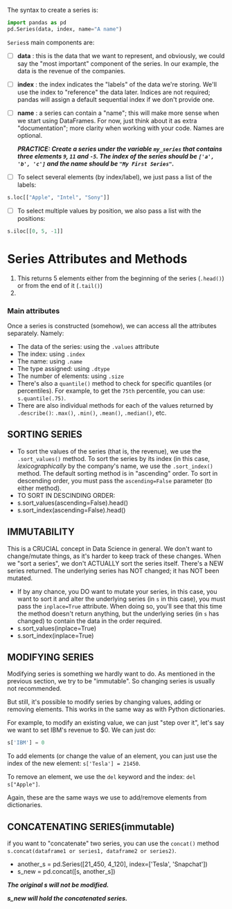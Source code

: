 The syntax to create a series is:

```python
import pandas as pd
pd.Series(data, index, name="A name")
```

`Series`s main components are:

- [ ] **data** : this is the data that we want to represent, and obviously, we could say the "most important" component of the series. In our example, the data is the revenue of the companies.
- [ ] **index** : the index indicates the "labels" of the data we're storing. We'll use the index to "reference" the data later. Indices are not required; pandas will assign a default sequential index if we don't provide one.
- [ ] **name** : a series can contain a "name"; this will make more sense when we start using DataFrames. For now, just think about it as extra "documentation"; more clarity when working with your code. Names are optional.

  **_PRACTICE: Create a series under the variable `my_series` that contains three elements `9`, `11` and `-5`. The index of the series should be `['a', 'b', 'c']` and the name should be `"My First Series"`._**

- [ ] To select several elements (by index/label), we just pass a list of the labels:

```python
s.loc[["Apple", "Intel", "Sony"]]
```

- [ ] To select multiple values by position, we also pass a list with the positions:

```python
s.iloc[[0, 5, -1]]
```

# **Series Attributes and Methods**

1. This returns 5 elements either from the beginning of the series (`.head()`) or from the end of it (`.tail()`)
2.

### Main attributes

Once a series is constructed (somehow), we can access all the attributes separately. Namely:

- The data of the series: using the `.values` attribute
- The index: using `.index`
- The name: using `.name`
- The type assigned: using `.dtype`
- The number of elements: using `.size`
- There's also a `quantile()` method to check for specific quantiles (or percentiles). For example, to get the `75th` percentile, you can use: `s.quantile(.75)`.
- There are also individual methods for each of the values returned by `.describe()`: `.max()`, `.min()`, `.mean()`, `.median()`, etc.

## SORTING SERIES

- To sort the values of the series (that is, the revenue), we use the `.sort_values()` method. To sort the series by its index (in this case, _lexicographically_ by the company's name, we use the `.sort_index()` method. The default sorting method is in "ascending" order. To sort in descending order, you must pass the `ascending=False` parameter (to either method).
- TO SORT IN DESCINDING ORDER:
- s.sort_values(ascending=False).head()
- s.sort_index(ascending=False).head()

## IMMUTABILITY

This is a CRUCIAL concept in Data Science in general. We don't want to change/mutate things, as it's harder to keep track of these changes. When we "sort a series", we don't ACTUALLY sort the series itself. There's a NEW series returned. The underlying series has NOT changed; it has NOT been mutated.

- If by any chance, you DO want to mutate your series, in this case, you want to sort it and alter the underlying series (in `s` in this case), you must pass the `inplace=True` attribute. When doing so, you'll see that this time the method doesn't return anything, but the underlying series (in `s` has changed) to contain the data in the order required.
- s.sort_values(inplace=True)
- s.sort_index(inplace=True)

## MODIFYING SERIES

Modifying series is something we hardly want to do. As mentioned in the previous section, we try to be "immutable". So changing series is usually not recommended.

But still, it's possible to modify series by changing values, adding or removing elements. This works in the same way as with Python dictionaries.

For example, to modify an existing value, we can just "step over it", let's say we want to set IBM's revenue to $0. We can just do:

```python
s['IBM'] = 0
```

To add elements (or change the value of an element, you can just use the index of the new element: `s['Tesla'] = 21450`.

To remove an element, we use the `del` keyword and the index: `del s["Apple"]`.

Again, these are the same ways we use to add/remove elements from dictionaries.

## CONCATENATING SERIES(immutable)

if you want to "concatenate" two series, you can use the `concat()` method `s.concat(dataframe1 or series1, dataframe2 or series2)`.

- another_s = pd.Series([21_450, 4_120], index=['Tesla', 'Snapchat'])
- s_new = pd.concat([s, another_s])

**_The original s will not be modified._**

**_s_new will hold the concatenated series._**
